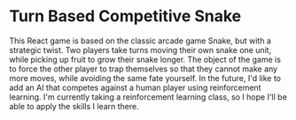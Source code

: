 # Turn Based Competitive Snake
This React game is based on the classic arcade game Snake, but with a strategic twist. Two players take turns moving their own snake one unit, while picking up fruit to grow their snake longer. The object of the game is to force the other player to trap themselves so that they cannot make any more moves, while avoiding the same fate yourself.
In the future, I'd like to add an AI that competes against a human player using reinforcement learning. I'm currently taking a reinforcement learning class, so I hope I'll be able to apply the skills I learn there.
